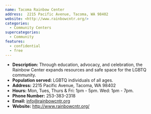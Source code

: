 ```yaml
---
name: Tacoma Rainbow Center
address:  2215 Pacific Avenue, Tacoma, WA 98402
website: <http://www.rainbowcntr.org/>
categories:
  - Community Centers
supercategories:
  - Community
features:
  - confidential
  - free
---
```

- **Description:** Through education, advocacy, and celebration, the Rainbow Center expands resources and safe space for the LGBTQ community.
- **Population served:** LGBTQ individuals of all ages.
- **Address:** 2215 Pacific Avenue, Tacoma, WA 98402
- **Hours:** Mon, Tues, Thurs & Fri: 1pm - 5pm. Wed: 1pm - 7pm.
- **Phone Number:**  253-383-2318
- **Email:** info@rainbowcntr.org
- **Website:** <http://www.rainbowcntr.org/>
